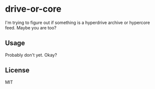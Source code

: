 # drive-or-core

I'm trying to figure out if something is a hyperdrive archive or hypercore feed. Maybe you are too?

## Usage

Probably don't yet. Okay?

## License

MIT